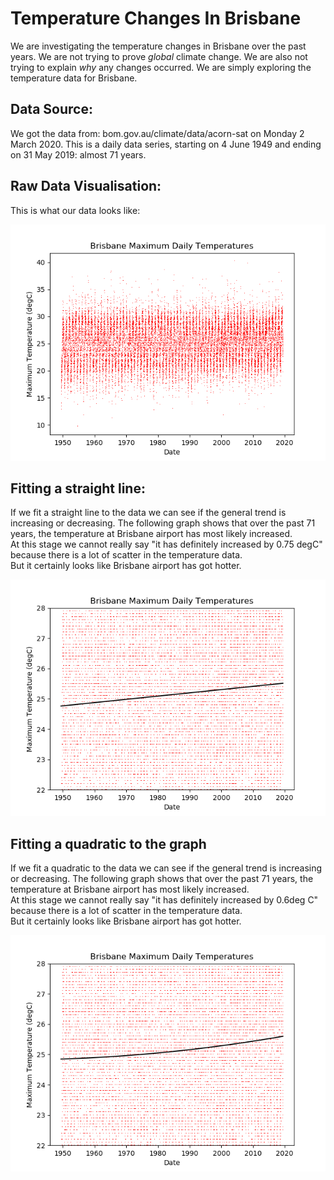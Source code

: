 # Temperature Changes In Brisbane

We are investigating the temperature changes in Brisbane over the past years.  We are not trying to prove *global* climate change.  We are also not trying to explain *why* any changes occurred.  We are simply exploring the temperature data for Brisbane.

## Data Source:

We got the data from: bom.gov.au/climate/data/acorn-sat on Monday 2 March 2020.  This is a daily data series, starting on 4 June 1949 and ending on 31 May 2019: almost 71 years.

## Raw Data Visualisation:

This is what our data looks like: 

![Image](raw_maximum_temperature_graph.png)

## Fitting a straight line:

If we fit a straight line to the data we can see if the general trend is increasing or decreasing. 
The following graph shows that over the past 71 years, the temperature at Brisbane airport has most likely increased.  
At this stage we cannot really say "it has definitely increased by 0.75 degC" because there is a lot of scatter in the temperature data.  
But it certainly looks like Brisbane airport has got hotter.

![Image](raw_maximum_temperature_graph_with_line.png)

## Fitting a quadratic to the graph

If we fit a quadratic to the data we can see if the general trend is increasing or decreasing. 
The following graph shows that over the past 71 years, the temperature at Brisbane airport has most likely increased.  
At this stage we cannot really say "it has definitely increased by 0.6deg C" because there is a lot of scatter in the temperature data.  
But it certainly looks like Brisbane airport has got hotter.

![Image](raw_maximum_temperature_graph_with_quadratic.png)
